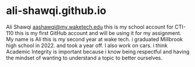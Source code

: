 # ali-shawqi.github.io
Ali Shawqi aashawqi@my.waketech.edu
this is my school account for CTI-110 
this is my first GitHub account and will be using it for my assignment.
My name is Ali this is my second year at wake tech. i graduated Millbrook high school in 2022. and took a year off. I also work on cars.
i think Academic Integrity is important because i know being respectful and having the mindset of wanting to understand a topic to better ourselves. 